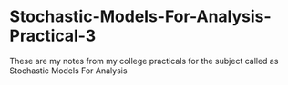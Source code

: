# Stochastic-Models-For-Analysis-Practical-3
These are my notes from my college practicals for the subject called as Stochastic Models For Analysis
